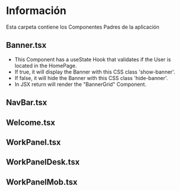 # Información
Esta carpeta contiene los Componentes Padres de la aplicación

## Banner.tsx
- This Component has a useState Hook that validates if the User is located in the HomePage.
- If true, it will display the Banner with this CSS class 'show-banner'.
- If false, it will hide the Banner with this CSS class 'hide-banner'.
- In JSX return will render the "BannerGrid" Component.

## NavBar.tsx





## Welcome.tsx




## WorkPanel.tsx




## WorkPanelDesk.tsx



## WorkPanelMob.tsx

